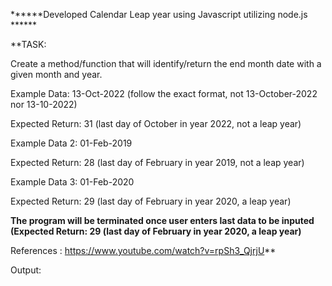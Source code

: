 ******Developed Calendar Leap year using Javascript utilizing node.js ******

**TASK:

Create a method/function that will identify/return the end month date with a given month and year.

Example Data: 13-Oct-2022 (follow the exact format, not 13-October-2022 nor 13-10-2022)

Expected Return: 31 (last day of October in year 2022, not a leap year)

Example Data 2: 01-Feb-2019

Expected Return: 28 (last day of February in year 2019, not a leap year)

Example Data 3: 01-Feb-2020

Expected Return: 29 (last day of February in year 2020, a leap year)

**The program will be terminated once user enters last data to be inputed (Expected Return: 29 (last day of February in year 2020, a leap year)**

References : https://www.youtube.com/watch?v=rpSh3_QjrjU**

Output:


